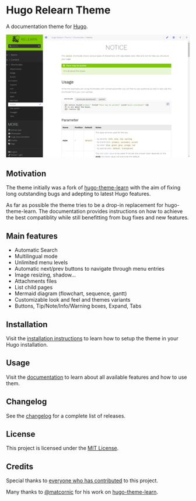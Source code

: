 # Hugo Relearn Theme

A documentation theme for [Hugo](https://gohugo.io/).

![Overview](https://github.com/McShelby/hugo-theme-relearn/raw/main/images/screenshot.png)

## Motivation

The theme initially was a fork of [hugo-theme-learn](https://github.com/matcornic/hugo-theme-learn) with the aim of fixing long outstanding bugs and adepting to latest Hugo features.

As far as possible the theme tries to be a drop-in replacement for hugo-theme-learn. The documentation provides instructions on how to achieve the best compatiblity while still benefitting from bug fixes and new features.

## Main features

- Automatic Search
- Multilingual mode
- Unlimited menu levels
- Automatic next/prev buttons to navigate through menu entries
- Image resizing, shadow…
- Attachments files
- List child pages
- Mermaid diagram (flowchart, sequence, gantt)
- Customizable look and feel and themes variants
- Buttons, Tip/Note/Info/Warning boxes, Expand, Tabs

## Installation

Visit the [installation instructions](https://relearn.netlify.app/basics/installation) to learn how to setup the theme in your Hugo installation.

## Usage

Visit the [documentation](https://relearn.netlify.app/) to learn about all available features and how to use them.

## Changelog

See the [changelog](https://github.com/McShelby/hugo-theme-relearn/blob/main/CHANGELOG.md) for a complete list of releases.

## License

This project is licensed under the [MIT License](https://github.com/McShelby/hugo-theme-relearn/blob/main/LICENSE).

## Credits

Special thanks to [everyone who has contributed](https://github.com/McShelby/hugo-theme-relearn/graphs/contributors) to this project.

Many thanks to [@matcornic](https://github.com/matcornic) for his work on [hugo-theme-learn](https://github.com/matcornic/hugo-theme-learn).
